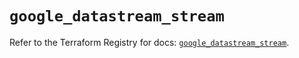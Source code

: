# `google_datastream_stream`

Refer to the Terraform Registry for docs: [`google_datastream_stream`](https://registry.terraform.io/providers/hashicorp/google-beta/6.7.0/docs/resources/google_datastream_stream).
